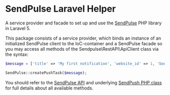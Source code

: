 # SendPulse Laravel Helper

A service provider and facade to set up and use the [SendPulse](https://sendpulse.com/) PHP library in Laravel 5.

This package consists of a service provider, which binds an instance of an initialized SendPulse client to the
IoC-container and a SendPulse facade so you may access all methods of the Sendpulse\RestAPI\ApiClient class
via the syntax:

```php
$message = ['title' => 'My first notification', 'website_id' => 1, 'body' => 'I am the body of the push message'];

SendPulse::createPushTask($message);
```

You should refer to the [SendPulse API](https://sendpulse.com/api) and underlying [SendPush PHP class](https://github.com/sendpulse/sendpulse-rest-api-php) for full details about all
available methods.
